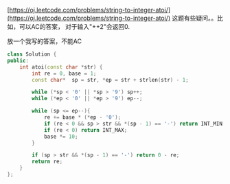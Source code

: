 [https://oj.leetcode.com/problems/string-to-integer-atoi/](https://oj.leetcode.com/problems/string-to-integer-atoi/)
这题有些疑问。。比如，可以AC的答案， 对于输入"++2"会返回0.

放一个我写的答案，不能AC

``` cpp
class Solution {
public:
    int atoi(const char *str) {
        int re = 0, base = 1;
		const char*  sp = str, *ep = str + strlen(str) - 1;

		while (*sp < '0' || *sp > '9') sp++;
		while (*ep < '0' || *ep > '9') ep--;

		while (sp <= ep--){
			re += base * (*ep - '0');
			if (re < 0 && sp > str && *(sp - 1) == '-') return INT_MIN; //溢出，符号反转
			if (re < 0) return INT_MAX;
			base *= 10;
		}

		if (sp > str && *(sp - 1) == '-') return 0 - re;
		return re;
    }
};
```
